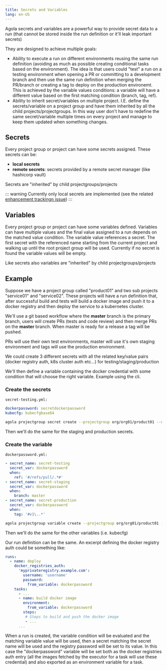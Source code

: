 ```yaml
---
title: Secrets and Variables
lang: en-US
---
```


Agola secrets and variables are a powerful way to provide secret data to a run (that cannot be stored inside the run definition or it'll leak important secrets)

They are designed to achieve multiple goals:

* Ability to execute a run on different environments reusing the same run definition (avoiding as much as possible creating conditional tasks based on the environment). The idea is that users could "test" a run on a testing environment when opening a PR or committing to a development branch and then use the same run definition when merging the PR/branch or creating a tag to deploy on the production environemt. This is achieved by the variable values conditions: a variable will have a different value based on the first matching condition (branch, tag, ref).
* Ability to inherit secret/variables on multiple project. I.E. define the secrets/variable on a project group and have them inherited by all the child projects/projectgroups. In this way user don't have to redefine the same secret/variable multiple times on every project and manage to keep them updated when something changes.

## Secrets

Every project group or project can have some secrets assigned. These secrets can be:

* **local secrets**
* **remote secrets**: secrets provided by a remote secret manager (like hashicorp vault)

Secrets are "inherited" by child projectgroups/projects

::: warning
Currently only local secrets are implemented (see the related [enhancement trackingn issue](https://github.com/sgotti/agola/issues/31))
:::



## Variables

Every project group or project can have some variables defined. Variables can have multiple values and the final value assigned to a run depends on the matched value condition. The variable value references a secret. The first secret with the referenced name starting from the current project and walking up until the root project group will be used. Currently if no secret is found the variable values will be empty.

Like secrets also variables are "inherited" by child projectgroups/projects


## Example

Suppose we have a project group called "product01" and two sub projects "service01" and "service02". These projects will have a run definition that, after successful build and tests will build a docker image and push it to a docker registry and then deploy the service to a kubernetes cluster.

We'll use a git based workflow where the **master** branch is the primary branch, users will create PRs (tests and code review) and then merge PRs on the **master** branch. When master is ready for a release a tag will be pushed.

PRs will use their own test environments, master will use it's own staging environment and tags will use the production environment.

We could create 3 different secrets with all the related key/value pairs (docker registry auth, k8s cluster auth etc...) for testing/staging/production 

We'll then define a variable containing the docker credential with some condition that will choose the right variable. Example using the cli.

### Create the secrets

`secret-testing.yml:`
``` yaml
dockerpassword: secretdockerpassword
kubecfg: kubecfgbase64
```

``` sh
agola projectgroup secret create --projectgroup org/org01/product01 --name secret-testing -f secret-testing.yml
```

Then we'll do the same for the staging and production secrets.


### Create the variable

`dockerpassword.yml:`
``` yaml
- secret_name: secret-testing
  secret_var: dockerpassword
  when:
    ref: '#/refs/pull/.*#'
- secret_name: secret-staging
  secret_var: dockerpassword
  when:
    branch: master
- secret_name: secret-production
  secret_var: dockerpassword
  when:
    tag: '#v1\..*'
```

``` sh
agola projectgroup variable create --projectgroup org/org01/product01 --name dockerpassword -f dockerpassword.yml
```

Then we'll do the same for the other variables (i.e. kubecfg)

Our run definition  can be the same. An excerpt defining the docker registry auth could be something like:


``` yaml
runs:
  - name: deploy
    docker_registries_auth:
      'myprivateregistry.example.com':
        username: 'username'
        password:
          from_variable: dockerpassword
    tasks:
      - ...
      - name: build docker image
        environment:
          from_variable: dockerpassword
        steps:
         # Steps to build and push the docker image
         - ...
      ...
```

When a run is created, the variable condition will be evaluated and the matching variable value will be used, then a secret matching the secret name will be used and the registry password will be set to its value. In this case the "dockerpassword" variable will be set both as the docker registries auth entry (all the images fetched by the executor for a task will use these credential) and also exported as an environment variable for a task.